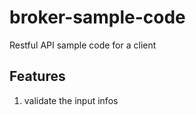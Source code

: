 # broker-sample-code

Restful API sample code for a client

## Features

1. validate the input infos
